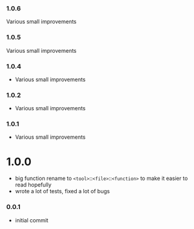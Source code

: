 ### 1.0.6

Various small improvements

### 1.0.5

Various small improvements

### 1.0.4

* Various small improvements

### 1.0.2

* Various small improvements

### 1.0.1

* Various small improvements

# 1.0.0

* big function rename to `<tool>`::`<file>`::`<function>` to make it easier to read hopefully
* wrote a lot of tests, fixed a lot of bugs


### 0.0.1

* initial commit
